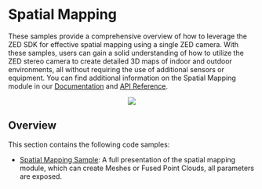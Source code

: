 # Spatial Mapping

These samples provide a comprehensive overview of how to leverage the ZED SDK for effective spatial mapping using a single ZED camera. With these samples, users can gain a solid understanding of how to utilize the ZED stereo camera to create detailed 3D maps of indoor and outdoor environments, all without requiring the use of additional sensors or equipment. You can find additional information on the  Spatial Mapping module in our [Documentation](https://www.stereolabs.com/docs/spatial-mapping/) and [API Reference](https://www.stereolabs.com/docs/api/group__SpatialMapping__group.html).

<p align="center">  
  <img src="https://user-images.githubusercontent.com/32394882/229099549-63ca7832-b7a2-42eb-9971-c1635d205b0c.gif">
</p>

## Overview

This section contains the following code samples:

- [Spatial Mapping Sample](./spatial%20mapping/): A full presentation of the spatial mapping module, which can create Meshes or Fused Point Clouds, all parameters are exposed. 


